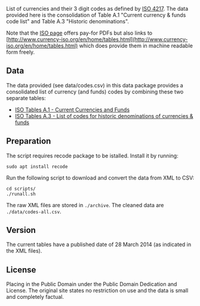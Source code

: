 List of currencies and their 3 digit codes as defined by [ISO 4217][iso-4217]. The data
provided here is the consolidation of Table A.1 "Current currency & funds code list" and
Table A.3 "Historic denominations".

Note that the [ISO page][iso-4217] offers pay-for PDFs but also links to [http://www.currency-iso.org/en/home/tables.html](http://www.currency-iso.org/en/home/tables.html) which does provide them in machine readable form freely.

[iso-4217]: https://www.six-group.com/en/products-services/financial-information/data-standards.html

## Data

The data provided (see data/codes.csv) in this data package provides a
consolidated list of currency (and funds) codes by combining these two
separate tables:

* [ISO Tables A.1 - Current Currencies and Funds][a1]
* [ISO Tables A.3 - List of codes for historic denominations of currencies & funds][a3]

[a1]: https://www.six-group.com/dam/download/financial-information/data-center/iso-currrency/lists/list-one.xml
[a3]: https://www.six-group.com/dam/download/financial-information/data-center/iso-currrency/lists/list-three.xml

## Preparation

The script requires recode package to be istalled. Install it by running:

`sudo apt install recode`

Run the following script to download and convert the data from XML to
CSV:

```
cd scripts/
./runall.sh
```

The raw XML files are stored in `./archive`. The cleaned data are
`./data/codes-all.csv`.

## Version

The current tables have a published date of 28 March 2014 (as indicated
in the XML files).

## License

Placing in the Public Domain under the Public Domain Dedication and License.
The original site states no restriction on use and the data is small and
completely factual.

